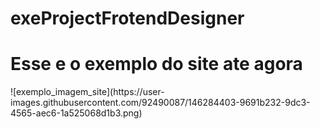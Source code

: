 ﻿# exeProjectFrotendDesigner
 <h1>Esse e o exemplo do site ate agora </h1>
![exemplo_imagem_site](https://user-images.githubusercontent.com/92490087/146284403-9691b232-9dc3-4565-aec6-1a525068d1b3.png)
